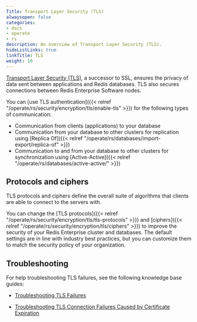 ```yaml
---
Title: Transport Layer Security (TLS)
alwaysopen: false
categories:
- docs
- operate
- rs
description: An overview of Transport Layer Security (TLS).
hideListLinks: true
linkTitle: TLS
weight: 10
---
```

[Transport Layer Security (TLS)](https://en.wikipedia.org/wiki/Transport_Layer_Security), a successor to SSL, ensures the privacy of data sent between applications and Redis databases. TLS also secures connections between Redis Enterprise Software nodes.

You can [use TLS authentication]({{< relref "/operate/rs/security/encryption/tls/enable-tls" >}}) for the following types of communication:

- Communication from clients (applications) to your database
- Communication from your database to other clusters for replication using [Replica Of]({{< relref "/operate/rs/databases/import-export/replica-of" >}})
- Communication to and from your database to other clusters for synchronization using [Active-Active]({{< relref "/operate/rs/databases/active-active/" >}})

## Protocols and ciphers

TLS protocols and ciphers define the overall suite of algorithms that clients are able to connect to the servers with.

You can change the [TLS protocols]({{< relref "/operate/rs/security/encryption/tls/tls-protocols" >}}) and [ciphers]({{< relref "/operate/rs/security/encryption/tls/ciphers" >}}) to improve the security of your Redis Enterprise cluster and databases. The default settings are in line with industry best practices, but you can customize them to match the security policy of your organization.

## Troubleshooting

For help troubleshooting TLS failures, see the following knowledge base guides:

- [Troubleshooting TLS Failures](https://support.redislabs.com/hc/en-us/articles/26867190871314-Troubleshooting-TLS-Failures)

- [Troubleshooting TLS Connection Failures Caused by Certificate Expiration](https://support.redislabs.com/hc/en-us/articles/27021922067090-Troubleshooting-TLS-Connection-Failures-Caused-by-Certificate-Expiration)
